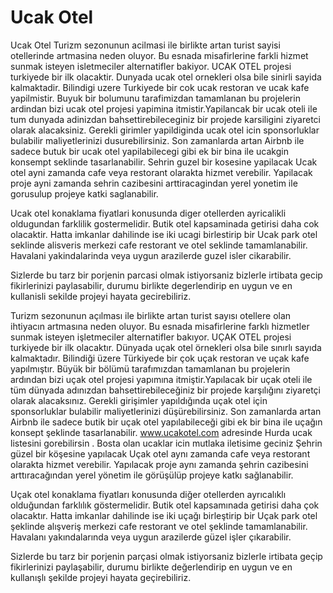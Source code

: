 # Ucak Otel
Ucak Otel 
Turizm sezonunun acilmasi ile birlikte artan turist sayisi  otellerinde artmasina neden oluyor. Bu esnada misafirlerine farkli hizmet sunmak isteyen isletmeciler alternatifler bakiyor. UCAK OTEL projesi turkiyede bir ilk olacaktir. Dunyada ucak otel ornekleri olsa bile sinirli sayida kalmaktadir.
Bilindigi uzere Turkiyede bir cok ucak restoran ve ucak kafe yapilmistir. Buyuk bir bolumunu tarafimizdan tamamlanan bu projelerin ardindan  bizi ucak otel projesi yapimina itmistir.Yapilancak bir ucak oteli ile tum dunyada adinizdan bahsettirebileceginiz bir projede karsiligini ziyaretci olarak alacaksiniz. Gerekli girimler yapildiginda ucak otel icin  sponsorluklar bulabilir maliyetlerinizi dusurebilirsiniz. Son zamanlarda artan Airbnb ile sadece butuk bir ucak otel yapilabilecegi gibi ek bir bina ile ucakgin konsempt seklinde tasarlanabilir.
Sehrin guzel bir kosesine yapilacak Ucak otel ayni zamanda cafe veya restorant olarakta hizmet verebilir. Yapilacak proje ayni zamanda sehrin cazibesini arttiracagindan yerel yonetim ile gorusulup projeye katki saglanabilir.  

Ucak otel konaklama fiyatlari konusunda diger otellerden ayricalikli oldugundan farklilik gostermelidir. Butik otel kapsaminada  getirisi daha cok olacaktir. Hatta imkanlar dahilinde ise iki ucagi birlestirip bir Ucak park otel   seklinde alisveris merkezi cafe restorant ve otel seklinde tamamlanabilir. Havalani yakindalarinda  veya uygun arazilerde guzel isler cikarabilir.

Sizlerde  bu tarz bir porjenin parcasi olmak istiyorsaniz bizlerle irtibata gecip  fikirlerinizi paylasabilir, durumu birlikte degerlendirip en uygun ve en kullanisli sekilde projeyi hayata gecirebiliriz. 


Turizm sezonunun açılması ile birlikte artan turist sayısı  otellere olan ihtiyacın artmasına neden oluyor. Bu esnada misafirlerine farklı hizmetler sunmak isteyen işletmeciler alternatifler bakıyor. UÇAK OTEL projesi turkiyede bir ilk olacaktır. Dünyada uçak otel örnekleri olsa bile sınırlı sayıda kalmaktadır.
Bilindiği üzere Türkiyede bir çok uçak restoran ve uçak kafe yapılmıştır. Büyük bir bölümü tarafımızdan tamamlanan bu projelerin ardından  bizi uçak otel projesi yapımına itmiştir.Yapılacak bir uçak oteli ile tüm dünyada adınızdan bahsettirebileceğiniz bir projede karşılığını ziyaretçi olarak alacaksınız. Gerekli girişimler yapıldığında uçak otel için  sponsorluklar bulabilir maliyetlerinizi düşürebilirsiniz. Son zamanlarda artan Airbnb ile sadece butik bir uçak otel yapılabileceği gibi ek bir bina ile uçağın konsept şeklinde tasarlanabilir. www.ucakotel.com adresinde  Hurda ucak listesini gorebilirsin . Bosta olan ucaklar icin  mutlaka iletisime geciniz
Şehrin güzel bir köşesine yapılacak Uçak otel aynı zamanda cafe veya restorant olarakta hizmet verebilir. Yapılacak proje aynı zamanda şehrin cazibesini arttıracağından yerel yönetim ile görüşülüp projeye katkı sağlanabilir.  

Uçak otel konaklama fiyatları konusunda diğer otellerden ayrıcalıklı olduğundan farklılık göstermelidir. Butik otel kapsamınada  getirisi daha çok olacaktır. Hatta imkanlar dahilinde ise iki uçağı birleştirip bir Uçak park otel   şeklinde alışveriş merkezi cafe restorant ve otel şeklinde tamamlanabilir. Havalanı yakındalarında  veya uygun arazilerde güzel işler çıkarabilir.

Sizlerde  bu tarz bir porjenin parçasi olmak istiyorsaniz bizlerle irtibata geçip  fikirlerinizi paylaşabilir, durumu birlikte değerlendirip en uygun ve en kullanışlı şekilde projeyi hayata geçirebiliriz. 
